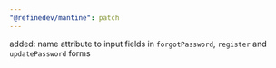 ```yaml
---
"@refinedev/mantine": patch
---
```


added: name attribute to input fields in `forgotPassword`, `register` and `updatePassword` forms
